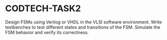 # CODTECH-TASK2
 Design FSMs using Verilog or VHDL in the VLSI software  environment. Write testbenches to test different states and  transitions of the FSM. Simulate the FSM behavior and verify its  correctness.
